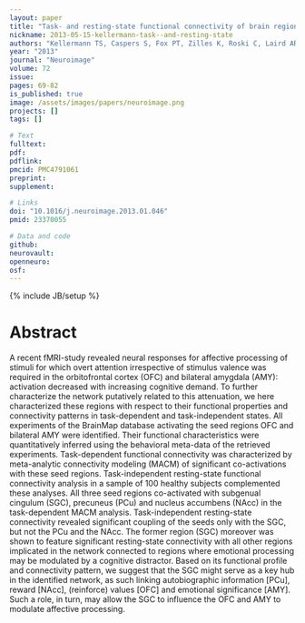 ```yaml
---
layout: paper
title: "Task- and resting-state functional connectivity of brain regions related to affection and susceptible to concurrent cognitive demand."
nickname: 2013-05-15-kellermann-task--and-resting-state
authors: "Kellermann TS, Caspers S, Fox PT, Zilles K, Roski C, Laird AR, Turetsky BI, Eickhoff SB"
year: "2013"
journal: "Neuroimage"
volume: 72
issue:
pages: 69-82
is_published: true
image: /assets/images/papers/neuroimage.png
projects: []
tags: []

# Text
fulltext:
pdf:
pdflink:
pmcid: PMC4791061
preprint:
supplement:

# Links
doi: "10.1016/j.neuroimage.2013.01.046"
pmid: 23370055

# Data and code
github:
neurovault:
openneuro:
osf:
---
```

{% include JB/setup %}

# Abstract

A recent fMRI-study revealed neural responses for affective processing of stimuli for which overt attention irrespective of stimulus valence was required in the orbitofrontal cortex (OFC) and bilateral amygdala (AMY): activation decreased with increasing cognitive demand. To further characterize the network putatively related to this attenuation, we here characterized these regions with respect to their functional properties and connectivity patterns in task-dependent and task-independent states. All experiments of the BrainMap database activating the seed regions OFC and bilateral AMY were identified. Their functional characteristics were quantitatively inferred using the behavioral meta-data of the retrieved experiments. Task-dependent functional connectivity was characterized by meta-analytic connectivity modeling (MACM) of significant co-activations with these seed regions. Task-independent resting-state functional connectivity analysis in a sample of 100 healthy subjects complemented these analyses. All three seed regions co-activated with subgenual cingulum (SGC), precuneus (PCu) and nucleus accumbens (NAcc) in the task-dependent MACM analysis. Task-independent resting-state connectivity revealed significant coupling of the seeds only with the SGC, but not the PCu and the NAcc. The former region (SGC) moreover was shown to feature significant resting-state connectivity with all other regions implicated in the network connected to regions where emotional processing may be modulated by a cognitive distractor. Based on its functional profile and connectivity pattern, we suggest that the SGC might serve as a key hub in the identified network, as such linking autobiographic information [PCu], reward [NAcc], (reinforce) values [OFC] and emotional significance [AMY]. Such a role, in turn, may allow the SGC to influence the OFC and AMY to modulate affective processing.
